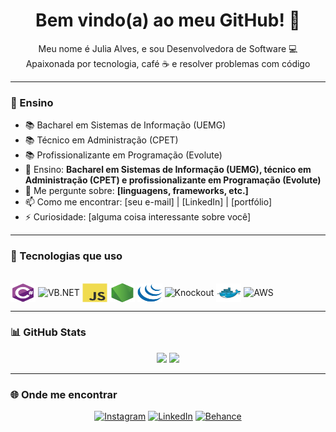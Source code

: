 
<h1 align="center">Bem vindo(a) ao meu GitHub! 👋</h1>

<p align="center">
  Meu nome é Julia Alves, e sou Desenvolvedora de Software 💻<br/>
  Apaixonada por tecnologia, café ☕ e resolver problemas com código
</p>

---

### 🚀 Ensino

- 📚 Bacharel em Sistemas de Informação (UEMG)
- 📚 Técnico em Administração (CPET)
- 📚 Profissionalizante em Programação (Evolute)
- 💼 Ensino: **Bacharel em Sistemas de Informação (UEMG), técnico em Administração (CPET) e profissionalizante em Programação (Evolute)**
- 💬 Me pergunte sobre: **[linguagens, frameworks, etc.]**
- 📫 Como me encontrar: [seu e-mail] | [LinkedIn] | [portfólio]
- ⚡ Curiosidade: [alguma coisa interessante sobre você]

---

### 🧰 Tecnologias que uso

<div style="display: inline_block"><br/>
  <img align="center" alt="C#" height="30" width="40" src="https://raw.githubusercontent.com/devicons/devicon/master/icons/csharp/csharp-original.svg" />
  <img align="center" alt="VB.NET" height="30" src="https://img.shields.io/badge/VB.NET-blueviolet?style=flat&logo=.net&logoColor=white" />
  <img align="center" alt="JavaScript" height="30" width="40" src="https://raw.githubusercontent.com/devicons/devicon/master/icons/javascript/javascript-original.svg" />
  <img align="center" alt="Node.js" height="30" width="40" src="https://raw.githubusercontent.com/devicons/devicon/master/icons/nodejs/nodejs-original.svg" />
  <img align="center" alt="jQuery" height="30" width="40" src="https://raw.githubusercontent.com/devicons/devicon/master/icons/jquery/jquery-original.svg" />
  <img align="center" alt="Knockout" height="30" src="https://knockoutjs.com/img/ko-logo.png" />
  <img align="center" alt="Docker" height="30" width="40" src="https://raw.githubusercontent.com/devicons/devicon/master/icons/docker/docker-original.svg" />
  <img align="center" alt="AWS" height="30" src="https://img.shields.io/badge/AWS-232F3E?style=flat&logo=amazonaws&logoColor=white" />
</div>


---

### 📊 GitHub Stats

<p align="center">
  <img height="160em" src="https://github-readme-stats.vercel.app/api?username=Juliaal390&show_icons=true&theme=tokyonight&count_private=true"/>
  <img height="160em" src="https://github-readme-stats.vercel.app/api/top-langs/?username=Juliaal390&layout=compact&langs_count=7&theme=tokyonight"/>
</p>

---

### 🌐 Onde me encontrar

<p align="center">
  <a href="https://www.instagram.com/julia_al390/"><img src="https://img.shields.io/badge/Instagram-E4405F?style=for-the-badge&logo=instagram&logoColor=white" alt="Instagram"></a>
  <a href="https://www.linkedin.com/in/julia-alves-956507273/"><img src="https://img.shields.io/badge/LinkedIn-0077B5?style=for-the-badge&logo=linkedin&logoColor=white" alt="LinkedIn"></a>
  <a href="https://www.behance.net/juliaal"><img src="https://img.shields.io/badge/Behance-0054F7?style=for-the-badge&logo=behance&logoColor=white" alt="Behance"></a>
</p>





